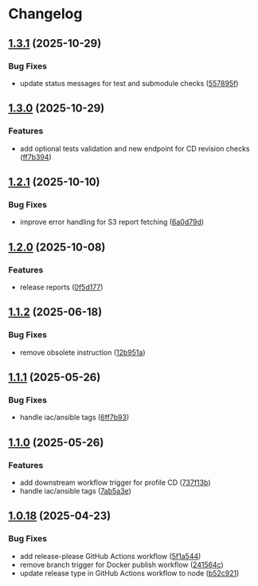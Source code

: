 # Changelog

## [1.3.1](https://github.com/infitx-org/release-cd/compare/v1.3.0...v1.3.1) (2025-10-29)


### Bug Fixes

* update status messages for test and submodule checks ([557895f](https://github.com/infitx-org/release-cd/commit/557895fee0a296b6c77204ae72500a45b9fe56d9))

## [1.3.0](https://github.com/infitx-org/release-cd/compare/v1.2.1...v1.3.0) (2025-10-29)


### Features

* add optional tests validation and new endpoint for CD revision checks ([ff7b394](https://github.com/infitx-org/release-cd/commit/ff7b394daaedb67b574a093aae566e57d6f2c56d))

## [1.2.1](https://github.com/infitx-org/release-cd/compare/v1.2.0...v1.2.1) (2025-10-10)


### Bug Fixes

* improve error handling for S3 report fetching ([6a0d79d](https://github.com/infitx-org/release-cd/commit/6a0d79d5dab602d8d96c507ed46cbb2e3a55ddf5))

## [1.2.0](https://github.com/infitx-org/release-cd/compare/v1.1.2...v1.2.0) (2025-10-08)


### Features

* release reports ([0f5d177](https://github.com/infitx-org/release-cd/commit/0f5d177cbbec0c42600e06d0b9114b062d5c1729))

## [1.1.2](https://github.com/infitx-org/release-cd/compare/v1.1.1...v1.1.2) (2025-06-18)


### Bug Fixes

* remove obsolete instruction ([12b951a](https://github.com/infitx-org/release-cd/commit/12b951a5a3cee20f6306757eebb9461297397698))

## [1.1.1](https://github.com/infitx-org/release-cd/compare/v1.1.0...v1.1.1) (2025-05-26)


### Bug Fixes

* handle iac/ansible tags ([6ff7b93](https://github.com/infitx-org/release-cd/commit/6ff7b939c33e97e313928f2de0a919935122cf56))

## [1.1.0](https://github.com/infitx-org/release-cd/compare/v1.0.18...v1.1.0) (2025-05-26)


### Features

* add downstream workflow trigger for profile CD ([737f13b](https://github.com/infitx-org/release-cd/commit/737f13bc17ae6682725317db73df818e0e3e72cf))
* handle iac/ansible tags ([7ab5a3e](https://github.com/infitx-org/release-cd/commit/7ab5a3eabb8506ccc808d3c57e3259710255eab4))

## [1.0.18](https://github.com/infitx-org/release-cd/compare/v1.0.17...v1.0.18) (2025-04-23)


### Bug Fixes

* add release-please GitHub Actions workflow ([5f1a544](https://github.com/infitx-org/release-cd/commit/5f1a544c8e9a1cc7d57d83075c004cf310c06b4f))
* remove branch trigger for Docker publish workflow ([241564c](https://github.com/infitx-org/release-cd/commit/241564c152a7768255ed8b95cac4e40c2bda78f5))
* update release type in GitHub Actions workflow to node ([b52c921](https://github.com/infitx-org/release-cd/commit/b52c921b28ee3ad270478c02c5510717a88a3ad5))
